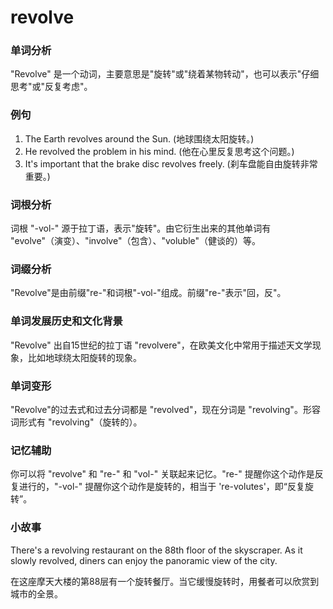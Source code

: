 # revolve

### 单词分析

  

"Revolve" 是一个动词，主要意思是"旋转"或"绕着某物转动"，也可以表示"仔细思考"或"反复考虑"。

  

### 例句

  

1.  The Earth revolves around the Sun. (地球围绕太阳旋转。)
2.  He revolved the problem in his mind. (他在心里反复思考这个问题。)
3.  It's important that the brake disc revolves freely. (刹车盘能自由旋转非常重要。)

  

### 词根分析

  

词根 "-vol-" 源于拉丁语，表示"旋转"。由它衍生出来的其他单词有 "evolve"（演变）、"involve"（包含）、"voluble"（健谈的）等。

  

### 词缀分析

  

"Revolve"是由前缀"re-"和词根"-vol-"组成。前缀"re-"表示"回，反"。

  

### 单词发展历史和文化背景

  

"Revolve" 出自15世纪的拉丁语 "revolvere"，在欧美文化中常用于描述天文学现象，比如地球绕太阳旋转的现象。

  

### 单词变形

  

"Revolve"的过去式和过去分词都是 "revolved"，现在分词是 "revolving"。形容词形式有 "revolving"（旋转的）。

  

### 记忆辅助

  

你可以将 "revolve" 和 "re-" 和 "vol-" 关联起来记忆。"re-" 提醒你这个动作是反复进行的，"-vol-" 提醒你这个动作是旋转的，相当于 're-volutes'，即“反复旋转”。

  

### 小故事

  

There's a revolving restaurant on the 88th floor of the skyscraper. As it slowly revolved, diners can enjoy the panoramic view of the city.

  

在这座摩天大楼的第88层有一个旋转餐厅。当它缓慢旋转时，用餐者可以欣赏到城市的全景。
